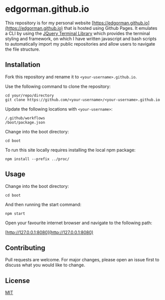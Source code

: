 # edgorman.github.io

This repository is for my personal website [https://edgorman.github.io](https://edgorman.github.io) that is hosted using Github Pages. It emulates a CLI by using the [JQuery Terminal Library](https://terminal.jcubic.pl) which provides the terminal styling and framework, on which I have written javascript and bash scripts to automatically import my public repositories and allow users to navigate the file structure. 

## Installation
Fork this repository and rename it to `<your-username>.github.io`.

Use the following command to clone the repository:
```
cd your/repo/directory
git clone https://github.com/<your-username>/<your-username>.github.io
```

Update the following locations with `<your-username>`:
```
/.github/workflows
/boot/package.json
```

Change into the boot directory:
```
cd boot
```

To run this site locally requires installing the local npm package:
```
npm install --prefix ../proc/
```

## Usage
Change into the boot directory:
```
cd boot
```

And then running the start command:
```
npm start
```

Open your favourite internet browser and navigate to the following path:

[http://127.0.0.1:8080](http://127.0.0.1:8080)

## Contributing
Pull requests are welcome. For major changes, please open an issue first to discuss what you would like to change.

## License
[MIT](https://choosealicense.com/licenses/mit/)
